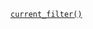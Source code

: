 <p><code><a href="https://developer.wordpress.org/reference/functions/current_filter/">current_filter()</a></code></p>

